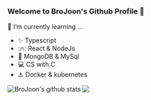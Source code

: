### Welcome to BroJoon's Github Profile 👋

🌱 I’m currently learning ...
- ✨ Typescript
- ::fire:: React & NodeJs
- :key: MongoDB & MySql
- 💻 CS with C
- :anchor: Docker & kubernetes
<div>
<img align="center" src="https://github-readme-stats.anuraghazra1.vercel.app/api?username=BroJoon&show_icons=true&include_all_commits=true&theme=material-palenight" alt="BroJoon's github stats" />
<img align="center" src="https://github-readme-stats.anuraghazra1.vercel.app/api/top-langs/?username=BroJoon&layout=compact&theme=material-palenight" />
</div>

